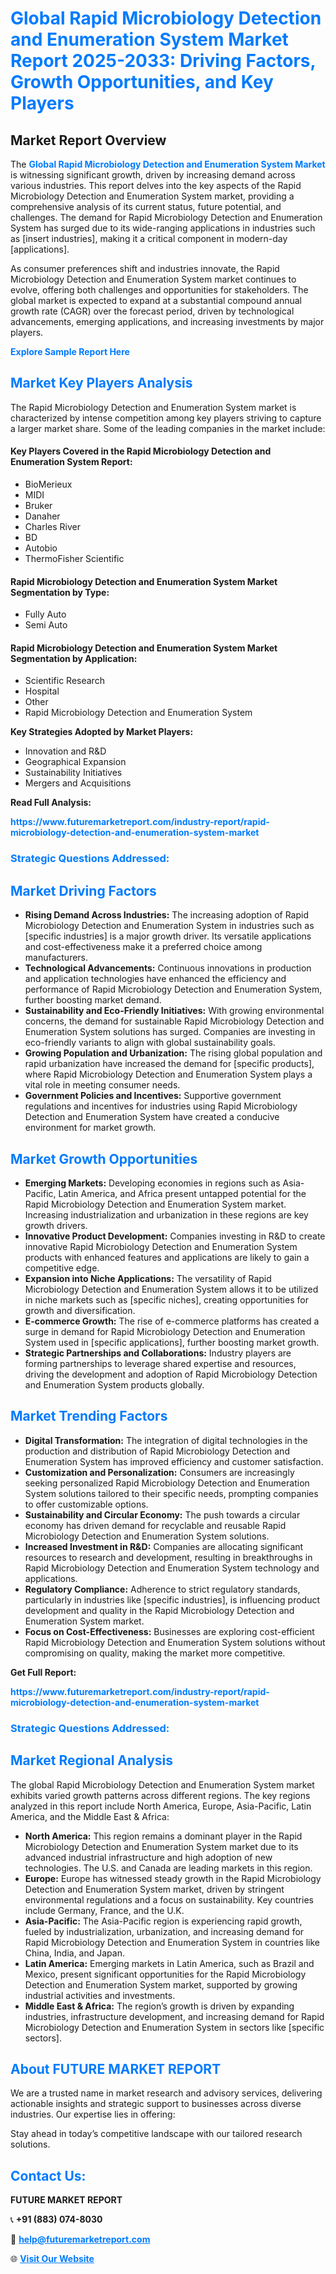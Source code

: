 <h1 style="color: #007BFF;">Global Rapid Microbiology Detection and Enumeration System Market Report 2025-2033: Driving Factors, Growth Opportunities, and Key Players</h1>

<section id="overview">
<h2>Market Report Overview</h2>
<p>The <a href="https://www.futuremarketreport.com/industry-report/rapid-microbiology-detection-and-enumeration-system-market" style="color: #007BFF; text-decoration: none;"><strong>Global Rapid Microbiology Detection and Enumeration System Market</strong></a> is witnessing significant growth, driven by increasing demand across various industries. This report delves into the key aspects of the Rapid Microbiology Detection and Enumeration System market, providing a comprehensive analysis of its current status, future potential, and challenges. The demand for Rapid Microbiology Detection and Enumeration System has surged due to its wide-ranging applications in industries such as [insert industries], making it a critical component in modern-day [applications].</p>
<p>As consumer preferences shift and industries innovate, the Rapid Microbiology Detection and Enumeration System market continues to evolve, offering both challenges and opportunities for stakeholders. The global market is expected to expand at a substantial compound annual growth rate (CAGR) over the forecast period, driven by technological advancements, emerging applications, and increasing investments by major players.</p>
</section>

<section id="overview">
<p><a href="https://www.futuremarketreport.com/request-sample/reportId=112146" style="color: #007BFF; text-decoration: none;"><strong>Explore Sample Report Here</strong></a></p>
</section>

<section id="key-players">
<h2 style="color: #007BFF;">Market Key Players Analysis</h2>
<p>The Rapid Microbiology Detection and Enumeration System market is characterized by intense competition among key players striving to capture a larger market share. Some of the leading companies in the market include:</p>
<h4>Key Players Covered in the Rapid Microbiology Detection and Enumeration System Report:</h4>
<ul><li>BioMerieux</li><li>MIDI</li><li>Bruker</li><li>Danaher</li><li>Charles River</li><li>BD</li><li>Autobio</li><li>ThermoFisher Scientific</li></ul>
<h4>Rapid Microbiology Detection and Enumeration System Market Segmentation by Type:</h4>
<ul><li>Fully Auto</li><li>Semi Auto</li></ul>

<h4>Rapid Microbiology Detection and Enumeration System Market Segmentation by Application:</h4>
<ul><li>Scientific Research</li><li>Hospital</li><li>Other</li><li>Rapid Microbiology Detection and Enumeration System</li></ul>
<p><strong>Key Strategies Adopted by Market Players:</strong></p>
<ul>
<li>Innovation and R&D</li>
<li>Geographical Expansion</li>
<li>Sustainability Initiatives</li>
<li>Mergers and Acquisitions</li>
</ul>
</section>

<section>
<p><strong>Read Full Analysis: </strong></p><a href="https://www.futuremarketreport.com/industry-report/rapid-microbiology-detection-and-enumeration-system-market" style="color: #007BFF; text-decoration: none;"><strong>https://www.futuremarketreport.com/industry-report/rapid-microbiology-detection-and-enumeration-system-market</strong></a>
<h3 style="color: #007BFF;">Strategic Questions Addressed:</h3>
</section>

<section id="driving-factors">
<h2 style="color: #007BFF;">Market Driving Factors</h2>
<ul>
<li><strong>Rising Demand Across Industries:</strong> The increasing adoption of Rapid Microbiology Detection and Enumeration System in industries such as [specific industries] is a major growth driver. Its versatile applications and cost-effectiveness make it a preferred choice among manufacturers.</li>
<li><strong>Technological Advancements:</strong> Continuous innovations in production and application technologies have enhanced the efficiency and performance of Rapid Microbiology Detection and Enumeration System, further boosting market demand.</li>
<li><strong>Sustainability and Eco-Friendly Initiatives:</strong> With growing environmental concerns, the demand for sustainable Rapid Microbiology Detection and Enumeration System solutions has surged. Companies are investing in eco-friendly variants to align with global sustainability goals.</li>
<li><strong>Growing Population and Urbanization:</strong> The rising global population and rapid urbanization have increased the demand for [specific products], where Rapid Microbiology Detection and Enumeration System plays a vital role in meeting consumer needs.</li>
<li><strong>Government Policies and Incentives:</strong> Supportive government regulations and incentives for industries using Rapid Microbiology Detection and Enumeration System have created a conducive environment for market growth.</li>
</ul>
</section>

<section id="growth-opportunities">
<h2 style="color: #007BFF;">Market Growth Opportunities</h2>
<ul>
<li><strong>Emerging Markets:</strong> Developing economies in regions such as Asia-Pacific, Latin America, and Africa present untapped potential for the Rapid Microbiology Detection and Enumeration System market. Increasing industrialization and urbanization in these regions are key growth drivers.</li>
<li><strong>Innovative Product Development:</strong> Companies investing in R&D to create innovative Rapid Microbiology Detection and Enumeration System products with enhanced features and applications are likely to gain a competitive edge.</li>
<li><strong>Expansion into Niche Applications:</strong> The versatility of Rapid Microbiology Detection and Enumeration System allows it to be utilized in niche markets such as [specific niches], creating opportunities for growth and diversification.</li>
<li><strong>E-commerce Growth:</strong> The rise of e-commerce platforms has created a surge in demand for Rapid Microbiology Detection and Enumeration System used in [specific applications], further boosting market growth.</li>
<li><strong>Strategic Partnerships and Collaborations:</strong> Industry players are forming partnerships to leverage shared expertise and resources, driving the development and adoption of Rapid Microbiology Detection and Enumeration System products globally.</li>
</ul>
</section>

<section id="trending-factors">
<h2 style="color: #007BFF;">Market Trending Factors</h2>
<ul>
<li><strong>Digital Transformation:</strong> The integration of digital technologies in the production and distribution of Rapid Microbiology Detection and Enumeration System has improved efficiency and customer satisfaction.</li>
<li><strong>Customization and Personalization:</strong> Consumers are increasingly seeking personalized Rapid Microbiology Detection and Enumeration System solutions tailored to their specific needs, prompting companies to offer customizable options.</li>
<li><strong>Sustainability and Circular Economy:</strong> The push towards a circular economy has driven demand for recyclable and reusable Rapid Microbiology Detection and Enumeration System solutions.</li>
<li><strong>Increased Investment in R&D:</strong> Companies are allocating significant resources to research and development, resulting in breakthroughs in Rapid Microbiology Detection and Enumeration System technology and applications.</li>
<li><strong>Regulatory Compliance:</strong> Adherence to strict regulatory standards, particularly in industries like [specific industries], is influencing product development and quality in the Rapid Microbiology Detection and Enumeration System market.</li>
<li><strong>Focus on Cost-Effectiveness:</strong> Businesses are exploring cost-efficient Rapid Microbiology Detection and Enumeration System solutions without compromising on quality, making the market more competitive.</li>
</ul>
</section>

<section>
<p><strong>Get Full Report: </strong></p><a href="https://www.futuremarketreport.com/industry-report/rapid-microbiology-detection-and-enumeration-system-market" style="color: #007BFF; text-decoration: none;"><strong>https://www.futuremarketreport.com/industry-report/rapid-microbiology-detection-and-enumeration-system-market</strong></a>
<h3 style="color: #007BFF;">Strategic Questions Addressed:</h3>
</section>


<section id="regional-analysis">
<h2 style="color: #007BFF;">Market Regional Analysis</h2>
<p>The global Rapid Microbiology Detection and Enumeration System market exhibits varied growth patterns across different regions. The key regions analyzed in this report include North America, Europe, Asia-Pacific, Latin America, and the Middle East & Africa:</p>
<ul>
<li><strong>North America:</strong> This region remains a dominant player in the Rapid Microbiology Detection and Enumeration System market due to its advanced industrial infrastructure and high adoption of new technologies. The U.S. and Canada are leading markets in this region.</li>
<li><strong>Europe:</strong> Europe has witnessed steady growth in the Rapid Microbiology Detection and Enumeration System market, driven by stringent environmental regulations and a focus on sustainability. Key countries include Germany, France, and the U.K.</li>
<li><strong>Asia-Pacific:</strong> The Asia-Pacific region is experiencing rapid growth, fueled by industrialization, urbanization, and increasing demand for Rapid Microbiology Detection and Enumeration System in countries like China, India, and Japan.</li>
<li><strong>Latin America:</strong> Emerging markets in Latin America, such as Brazil and Mexico, present significant opportunities for the Rapid Microbiology Detection and Enumeration System market, supported by growing industrial activities and investments.</li>
<li><strong>Middle East & Africa:</strong> The region’s growth is driven by expanding industries, infrastructure development, and increasing demand for Rapid Microbiology Detection and Enumeration System in sectors like [specific sectors].</li>
</ul>
</section>

<footer>
<h2 style="color: #007BFF;">About FUTURE MARKET REPORT</h2>
<p>We are a trusted name in market research and advisory services, delivering actionable insights and strategic support to businesses across diverse industries. Our expertise lies in offering:</p>

<p>Stay ahead in today’s competitive landscape with our tailored research solutions.</p>

<h2 style="color: #007BFF;">Contact Us:</h2>
<p><strong>FUTURE MARKET REPORT</strong></p>
<p>📞 <strong>+91 (883) 074-8030</strong></p>
<p>📧 <strong><a href="mailto:help@futuremarketreport.com" style="color: #007BFF;">help@futuremarketreport.com</a></strong></p>
<p>🌐 <strong><a href="https://www.futuremarketreport.com/" style="color: #007BFF;">Visit Our Website</a></strong></p>
</footer>